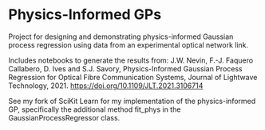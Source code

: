 # Physics-Informed GPs

Project for designing and demonstrating physics-informed Gaussian process regression using data from an experimental optical network link.

Includes notebooks to generate the results from:
J.W. Nevin, F.-J. Faquero Callabero, D. Ives and S.J. Savory, Physics-Informed Gaussian Process Regression for Optical Fibre Communication Systems, Journal of Lightwave Technology, 2021.
https://doi.org/10.1109/JLT.2021.3106714 

See my fork of SciKit Learn for my implementation of the physics-informed GP, specifically the additional method fit_phys in the GaussianProcessRegressor class. 
